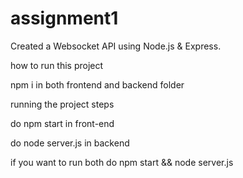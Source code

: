 # assignment1
Created a Websocket API using Node.js & Express.

how to run this project

npm i in both frontend and backend folder

running the project steps

do npm start in front-end 

do node server.js in backend

if you want to run both do npm start && node server.js
